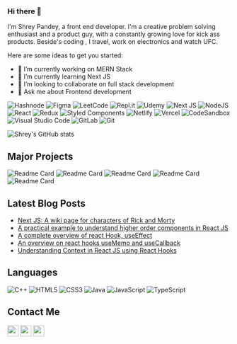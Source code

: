 ### Hi there 👋

I'm Shrey Pandey, a front end developer. I'm a creative problem solving enthusiast and a product guy, with a constantly growing love for kick ass products. Beside's coding , I travel, work on electronics and watch UFC. 

Here are some ideas to get you started:

- 🔭 I’m currently working on MERN Stack
- 🌱 I’m currently learning Next JS
- 👯 I’m looking to collaborate on full stack development 
- 💬 Ask me about Frontend development

![Hashnode](https://img.shields.io/badge/Hashnode-2962FF?style=for-the-badge&logo=hashnode&logoColor=white)
![Figma](https://img.shields.io/badge/figma-%23F24E1E.svg?style=for-the-badge&logo=figma&logoColor=white)
![LeetCode](https://img.shields.io/badge/LeetCode-000000?style=for-the-badge&logo=LeetCode&logoColor=#d16c06)
![Repl.it](https://img.shields.io/badge/Repl.it-%230D101E.svg?style=for-the-badge&logo=replit&logoColor=white)
![Udemy](https://img.shields.io/badge/Udemy-A435F0?style=for-the-badge&logo=Udemy&logoColor=white)
![Next JS](https://img.shields.io/badge/Next-black?style=for-the-badge&logo=next.js&logoColor=white)
![NodeJS](https://img.shields.io/badge/node.js-6DA55F?style=for-the-badge&logo=node.js&logoColor=white)
![React](https://img.shields.io/badge/react-%2320232a.svg?style=for-the-badge&logo=react&logoColor=%2361DAFB)
![Redux](https://img.shields.io/badge/redux-%23593d88.svg?style=for-the-badge&logo=redux&logoColor=white)
![Styled Components](https://img.shields.io/badge/styled--components-DB7093?style=for-the-badge&logo=styled-components&logoColor=white)
![Netlify](https://img.shields.io/badge/netlify-%23000000.svg?style=for-the-badge&logo=netlify&logoColor=#00C7B7)
![Vercel](https://img.shields.io/badge/vercel-%23000000.svg?style=for-the-badge&logo=vercel&logoColor=white)
![CodeSandbox](https://img.shields.io/badge/Codesandbox-040404?style=for-the-badge&logo=codesandbox&logoColor=DBDBDB)
![Visual Studio Code](https://img.shields.io/badge/Visual%20Studio%20Code-0078d7.svg?style=for-the-badge&logo=visual-studio-code&logoColor=white)
![GitLab](https://img.shields.io/badge/gitlab-%23181717.svg?style=for-the-badge&logo=gitlab&logoColor=white)
![Git](https://img.shields.io/badge/git-%23F05033.svg?style=for-the-badge&logo=git&logoColor=white)

![Shrey's GitHub stats](https://github-readme-stats.vercel.app/api?username=shrey27&count_private=true&show_icons=true&theme=vue)

## Major Projects
![Readme Card](https://github-readme-stats.vercel.app/api/pin/?username=shrey27&repo=Component-Library-NeogCamp&theme=vue)
![Readme Card](https://github-readme-stats.vercel.app/api/pin/?username=shrey27&repo=rick_and_morty_wiki&theme=vue)
![Readme Card](https://github-readme-stats.vercel.app/api/pin/?username=shrey27&repo=evernote-firebase-app&theme=vue)
![Readme Card](https://github-readme-stats.vercel.app/api/pin/?username=shrey27&repo=Firegram-app&theme=vue)
![Readme Card](https://github-readme-stats.vercel.app/api/pin/?username=shrey27&repo=evernote-clone&theme=vue)

## Latest Blog Posts

* [Next JS: A wiki page for characters of Rick and Morty](https://shrey027.hashnode.dev/next-js-a-wiki-page-for-characters-of-rick-and-morty)
* [A practical example to understand higher order components in React JS](https://shrey027.hashnode.dev/a-practical-example-to-understand-higher-order-components-in-react-js)
* [A complete overview of react Hook, useEffect](https://shrey027.hashnode.dev/a-complete-overview-of-react-hook-useeffect)
* [An overview on react hooks useMemo and useCallback](https://shrey027.hashnode.dev/an-overview-on-react-hooks-usememo-and-usecallback)
* [Understanding Context in React JS using React Hooks](https://shrey027.hashnode.dev/understanding-context-in-react-js-using-react-hooks)

## Languages

![C++](https://img.shields.io/badge/c++-%2300599C.svg?style=for-the-badge&logo=c%2B%2B&logoColor=white)
![HTML5](https://img.shields.io/badge/html5-%23E34F26.svg?style=for-the-badge&logo=html5&logoColor=white)
![CSS3](https://img.shields.io/badge/css3-%231572B6.svg?style=for-the-badge&logo=css3&logoColor=white)
![Java](https://img.shields.io/badge/java-%23ED8B00.svg?style=for-the-badge&logo=java&logoColor=white)
![JavaScript](https://img.shields.io/badge/javascript-%23323330.svg?style=for-the-badge&logo=javascript&logoColor=%23F7DF1E)
![TypeScript](https://img.shields.io/badge/typescript-%23007ACC.svg?style=for-the-badge&logo=typescript&logoColor=white)

## Contact Me  
<p> 
  <a href="https://linkedin.com/in/shrey27"><img src="https://img.shields.io/badge/linkedin-%230077B5.svg?&style=for-the-badge&logo=linkedin&logoColor=white" height=25></a> 
  <a href="https://twitter.com/shrey271"><img src="https://img.shields.io/badge/<handle>-%231DA1F2.svg?style=for-the-badge&logo=Twitter&logoColor=white" height=25></a> 
  <a href="https://github.com/shrey27"><img src="https://img.shields.io/badge/github-%23121011.svg?style=for-the-badge&logo=github&logoColor=white" height=25></a> 
</p>

